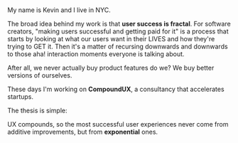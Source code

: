 ###

My name is Kevin and I live in NYC.

The broad idea behind my work is that **user success is fractal**. For software creators, "making users successful and getting paid for it" is a process that starts by looking at what our users want in their LIVES and how they're trying to GET it. Then it's a matter of recursing downwards and downwards to those aha! interaction moments everyone is talking about.

After all, we never actually buy product features do we? We buy better versions of ourselves.

These days I'm working on <b>CompoundUX</b>, a consultancy that accelerates startups.

The thesis is simple: 

UX compounds, so the most successful user experiences never come from additive improvements, but from <b>exponential</b> ones.




